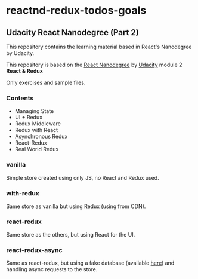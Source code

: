 # reactnd-redux-todos-goals

## Udacity React Nanodegree (Part 2)

This repository contains the learning material based in React's Nanodegree by Udacity.

This repository is based on the [React Nanodegree](https://www.udacity.com/course/react-nanodegree--nd019) by [Udacity](https://www.udacity.com/) module 2 **React & Redux**

Only exercises and sample files.

### Contents

- Managing State
- UI + Redux
- Redux Middleware
- Redux with React
- Asynchronous Redux
- React-Redux
- Real World Redux

### vanilla

Simple store created using only JS, no React and Redux used.

### with-redux

Same store as vanilla but using Redux (using from CDN).

### react-redux

Same store as the others, but using React for the UI.

### react-redux-async

Same as react-redux, but using a fake database (available [here](https://ui.dev/goals-todos-api/index.js)) and handling async requests to the store.
